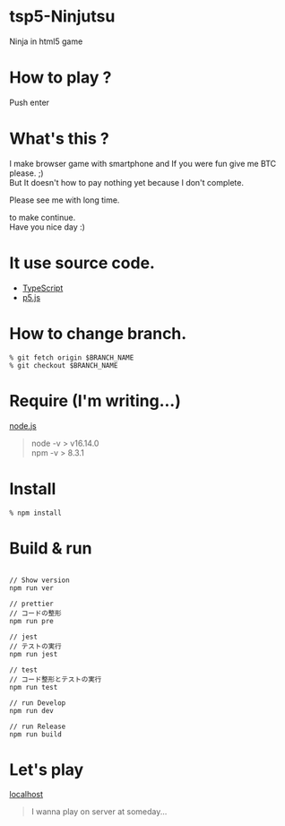 # tsp5-Ninjutsu
Ninja in html5 game

# How to play ?
Push enter

# What's this ?
I make browser game with smartphone and If you were fun give me BTC please. ;)   
But It doesn't how to pay nothing yet because I don't complete.  
  
Please see me with long time.  
  
to make continue.  
Have you nice day :)  


# It use source code.
- [TypeScript](https://www.typescriptlang.org/)
- [p5.js](https://p5js.org/)

# How to change branch.
```
% git fetch origin $BRANCH_NAME  
% git checkout $BRANCH_NAME  
```

# Require (I'm writing...)
[node.js](https://nodejs.org/)
> node -v > v16.14.0  
> npm -v > 8.3.1   
  
# Install
```
% npm install  
```

# Build & run
```

// Show version
npm run ver  

// prettier
// コードの整形
npm run pre

// jest
// テストの実行
npm run jest

// test
// コード整形とテストの実行
npm run test  

// run Develop
npm run dev  

// run Release
npm run build  
```

# Let's play
[localhost](http://localhost:1234/)  
> I wanna play on server at someday...

